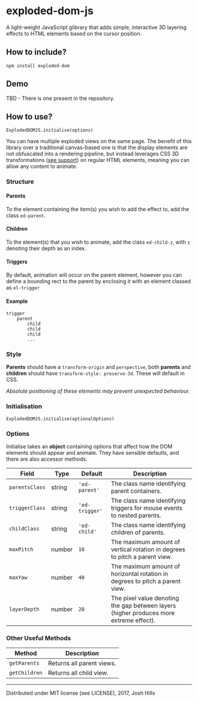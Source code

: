 # exploded-dom-js
 A light-weight JavaScript glibrary that adds simple, interactive 3D layering effects to HTML elements based on the cursor position.

## How to include?

`npm install exploded-dom`

## Demo
TBD - There is one present in the repository.

## How to use?

`ExplodedDOMJS.initialise(options)`

You can have multiple exploded views on the same page. The benefit of this library over a traditional canvas-based one is that the display elements are not obfuscated into a rendering pipeline, but instead leverages CSS 3D transformations ([see support](https://www.w3schools.com/css/css3_3dtransforms.asp)) on regular HTML elements, meaning you can allow any content to animate.

### Structure
#### Parents
To the element containing the item(s) you wish to add the effect to, add the class `ed-parent`.

#### Children
To the element(s) that you wish to animate, add the class `ed-child-z`, with `z` denoting their depth as an index.

#### Triggers
By default, animation will occur on the parent element, however you can define a bounding rect to the parent by enclosing it with an element classed as `el-trigger`

#### Example

```
trigger
    parent
        child
        child
        child
        ...
```

### Style

**Parents** should have a `transform-origin` and `perspective`, both **parents** and **children** should have `transform-style: preserve-3d`. These will default in CSS.

*Absolute positioning of these elements may prevent unexpected behaviour.*

### Initialisation
`ExplodedDOMJS.initialise(optionalOptions)`

### Options

Initialise takes an **object** containing options that affect how the DOM elements should appear and animate. They have sensible defaults, and there are also accessor methods.

Field|Type|Default|Description
---|---|---|---
`parentsClass`|string|`'ed-parent'`|The class name identifying parent containers.
`triggerClass`|string|`'ed-trigger'`|The class name identifying triggers for mouse events to nested parents.
`childClass`|string|`'ed-child'`|The class name identifying children of parents.
`maxPitch`|number|`10`|The maximum amount of vertical rotation in degrees to pitch a parent view.
`maxYaw`|number|`40`|The maximum amount of horizontal rotation in degrees to pitch a parent view.
`layerDepth`|number|`20`|The pixel value denoting the gap between layers (higher produces more extreme effect).

### Other Useful Methods

Method|Description
---|---
`getParents`|Returns all parent views.
`getChildren`|Returns all child view.

---

Distributed under MIT license (see LICENSE), 2017, Josh Hills